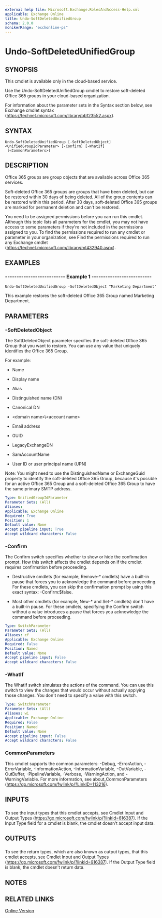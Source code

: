 ```yaml
---
external help file: Microsoft.Exchange.RolesAndAccess-Help.xml
applicable: Exchange Online
title: Undo-SoftDeletedUnifiedGroup
schema: 2.0.0
monikerRange: "exchonline-ps"
---
```


# Undo-SoftDeletedUnifiedGroup

## SYNOPSIS
This cmdlet is available only in the cloud-based service.

Use the Undo-SoftDeletedUnifiedGroup cmdlet to restore soft-deleted Office 365 groups in your cloud-based organization.

For information about the parameter sets in the Syntax section below, see Exchange cmdlet syntax (https://technet.microsoft.com/library/bb123552.aspx).

## SYNTAX

```
Undo-SoftDeletedUnifiedGroup [-SoftDeletedObject] <UnifiedGroupIdParameter> [-Confirm] [-WhatIf]
 [<CommonParameters>]
```

## DESCRIPTION
Office 365 groups are group objects that are available across Office 365 services.

Soft-deleted Office 365 groups are groups that have been deleted, but can be restored within 30 days of being deleted. All of the group contents can be restored within this period. After 30 days, soft-deleted Office 365 groups are marked for permanent deletion and can't be restored.

You need to be assigned permissions before you can run this cmdlet. Although this topic lists all parameters for the cmdlet, you may not have access to some parameters if they're not included in the permissions assigned to you. To find the permissions required to run any cmdlet or parameter in your organization, see Find the permissions required to run any Exchange cmdlet (https://technet.microsoft.com/library/mt432940.aspx).

## EXAMPLES

### -------------------------- Example 1 --------------------------
```
Undo-SoftDeletedUnifiedGroup -SoftDeletedObject "Marketing Department"
```

This example restores the soft-deleted Office 365 Group named Marketing Department.

## PARAMETERS

### -SoftDeletedObject
The SoftDeletedObject parameter specifies the soft-deleted Office 365 Group that you want to restore. You can use any value that uniquely identifies the Office 365 Group.

For example:

- Name

- Display name

- Alias

- Distinguished name (DN)

- Canonical DN

- \<domain name\>\\\<account name\>

- Email address

- GUID

- LegacyExchangeDN

- SamAccountName

- User ID or user principal name (UPN)

Note: You might need to use the DistinguishedName or ExchangeGuid property to identify the soft-deleted Office 365 Group, because it's possible for an active Office 365 Group and a soft-deleted Office 365 Group to have the same primary SMTP address.

```yaml
Type: UnifiedGroupIdParameter
Parameter Sets: (All)
Aliases:
Applicable: Exchange Online
Required: True
Position: 1
Default value: None
Accept pipeline input: True
Accept wildcard characters: False
```

### -Confirm
The Confirm switch specifies whether to show or hide the confirmation prompt. How this switch affects the cmdlet depends on if the cmdlet requires confirmation before proceeding.

- Destructive cmdlets (for example, Remove-\* cmdlets) have a built-in pause that forces you to acknowledge the command before proceeding. For these cmdlets, you can skip the confirmation prompt by using this exact syntax: -Confirm:$false.

- Most other cmdlets (for example, New-\* and Set-\* cmdlets) don't have a built-in pause. For these cmdlets, specifying the Confirm switch without a value introduces a pause that forces you acknowledge the command before proceeding.

```yaml
Type: SwitchParameter
Parameter Sets: (All)
Aliases: cf
Applicable: Exchange Online
Required: False
Position: Named
Default value: None
Accept pipeline input: False
Accept wildcard characters: False
```

### -WhatIf
The WhatIf switch simulates the actions of the command. You can use this switch to view the changes that would occur without actually applying those changes. You don't need to specify a value with this switch.

```yaml
Type: SwitchParameter
Parameter Sets: (All)
Aliases: wi
Applicable: Exchange Online
Required: False
Position: Named
Default value: None
Accept pipeline input: False
Accept wildcard characters: False
```

### CommonParameters
This cmdlet supports the common parameters: -Debug, -ErrorAction, -ErrorVariable, -InformationAction, -InformationVariable, -OutVariable, -OutBuffer, -PipelineVariable, -Verbose, -WarningAction, and -WarningVariable. For more information, see about_CommonParameters (https://go.microsoft.com/fwlink/p/?LinkID=113216).

## INPUTS

###  
To see the input types that this cmdlet accepts, see Cmdlet Input and Output Types (https://go.microsoft.com/fwlink/p/?linkId=616387). If the Input Type field for a cmdlet is blank, the cmdlet doesn't accept input data.

## OUTPUTS

###  
To see the return types, which are also known as output types, that this cmdlet accepts, see Cmdlet Input and Output Types (https://go.microsoft.com/fwlink/p/?linkId=616387). If the Output Type field is blank, the cmdlet doesn't return data.

## NOTES

## RELATED LINKS

[Online Version](https://technet.microsoft.com/library/89f09bfc-43d6-457c-978f-b699c27ea325.aspx)
